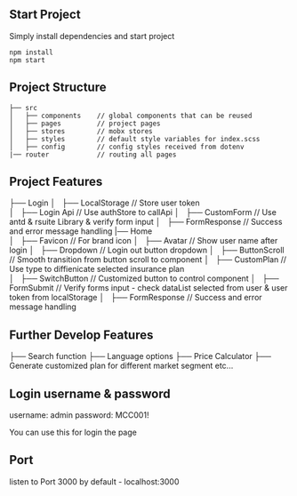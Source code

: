 ## Start Project

Simply install dependencies and start project

```
npm install
npm start

```

## Project Structure

```
├── src
│   ├── components    // global components that can be reused 
│   ├── pages         // project pages
│   ├── stores        // mobx stores 
│   ├── styles        // default style variables for index.scss
│   ├── config        // config styles received from dotenv
|── router            // routing all pages
```

## Project Features

├── Login 
│   ├── LocalStorage  // Store user token  
│   ├── Login Api     // Use authStore to callApi
│   ├── CustomForm    // Use antd & rsuite Library & verify form input
│   ├── FormResponse  // Success and error message handling
|── Home              
│   ├── Favicon       // For brand icon
│   ├── Avatar        // Show user name after login 
│   ├── Dropdown      // Login out button dropdown
│   ├── ButtonScroll  // Smooth transition from button scroll to component
│   ├── CustomPlan    // Use type to diffienicate selected insurance plan  
│   ├── SwitchButton  // Customized button to control component
│   ├── FormSubmit    // Verify forms input - check dataList selected from user & user token from localStorage 
│   ├── FormResponse  // Success and error message handling


## Further Develop Features
├── Search function
├── Language options 
├── Price Calculator
├── Generate customized plan for different market segment etc...

## Login username & password

username: admin
password: MCC001!

You can use this for login the page

## Port 

listen to Port 3000 by default - localhost:3000

```

